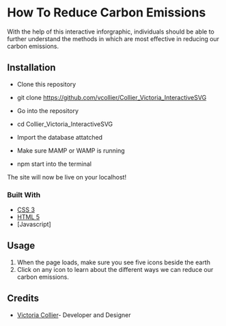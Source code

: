 # How To Reduce Carbon Emissions
With the help of this interactive inforgraphic, individuals should be able to further understand the methods in which are most effective in reducing our carbon emissions.
## Installation
- Clone this repository

- git clone https://github.com/vcollier/Collier_Victoria_InteractiveSVG

- Go into the repository

- cd Collier_Victoria_InteractiveSVG

- Import the database attatched

- Make sure MAMP or WAMP is running

- npm start into the terminal

The site will now be live on your localhost!


### Built With

- [CSS 3](https://cssreference.io/flexbox/)
- [HTML 5](https://dev.w3.org/html5/html-author/)
- [Javascript]

## Usage
1. When the page loads, make sure you see five icons beside the earth
2. Click on any icon to learn about the different ways we can reduce our carbon emissions.

## Credits
- [Victoria Collier](https://github.com/vcollier)- Developer and Designer
